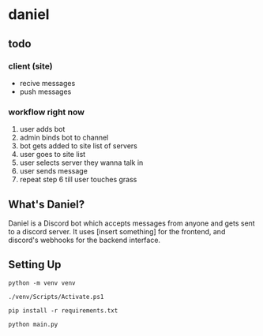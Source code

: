 # daniel

## todo
### client (site)
- recive messages 
- push messages
### workflow right now
1. user adds bot
2. admin binds bot to channel
3. bot gets added to site list of servers
4. user goes to site list
5. user selects server they wanna talk in 
6. user sends message 
7. repeat step 6 till user touches grass 

## What's Daniel?
Daniel is a Discord bot which accepts messages from anyone and gets sent to a discord server. It uses [insert something] for the frontend, and discord's webhooks for the backend interface.

## Setting Up
```python -m venv venv```

```./venv/Scripts/Activate.ps1```

```pip install -r requirements.txt```

```python main.py```